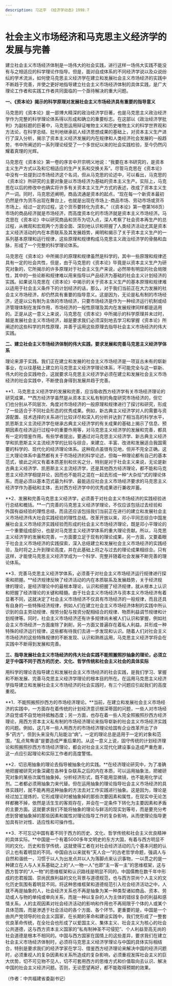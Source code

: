 ```yaml
---
description: 习近平 《经济学动态》1998.7
---
```


# 社会主义市场经济和马克思主义经济学的发展与完善

建立社会主义市场经济体制是一场伟大的社会实践，进行这样一场伟大实践不能没有与之相适应的科学理论作指导。但是，面对自成体系的不同经济学说以及众说纷纭的学术流派，如何使马克思主义经济学在建立和发展社会主义市场经济的实践中不断趋于完善，并使之更好地指导建立社会主义市场经济体制的具体实践，是广大理论工作者和实践工作者共同面临的一个亟待解决的重大问题。

**一、《资本论》揭示的科学原理对发展社会主义市场经济具有重要的指导意义**

马克思的《资本论》是一部博大精深的政治经济学巨著，也是马克思主义政治经济学作为完整的科学理论体系得以形成和确立的重要标志。在这部以《政治经济学批判》为副标题的巨著中，马克思运用辩证唯物主义和历史唯物主义的科学世界观和方法论，在科学总结、批判地继承前人经济思想成果的基础上，对资本主义生产进行了深入分析，揭示了资本主义经济发展的内在规律和人类经济社会发展的一般趋势，书中所阐述的一系列理论经受了一个多世纪以来的社会实践检验，至今仍然闪耀着真理的光辉。

马克思在《资本论》第一卷的序言中开宗明义地说：“我要在本书研究的，是资本主义生产方式以及和它相适应的生产关系和交换关系”。尽管马克思在《资本论》中没有一处提到过市场经济这个名词，但从马克思的论述中，可以看出，马克思的《资本论》所研究的主要对象是以市场经济为基础的资本主义生产。实际上，马克思在以后的修改中也确实将许多有关资本主义生产方式的表述，改成了资本主义生产一词。同时，马克思还阐明，商品流通是资本的起点，“现在每一个新资本最初仍然是作为货币出现在舞台上，也就是出现在市场上-商品市场、劳动市场或货币市场上，经过一定的过程，这个货币要转化为资本。”（《资本论》第一卷第168页）市场的商品经济就是市场经济，而高度资本化的市场济就是资本主义市场经济。马克思在《资本论》中以研究商品和货币为切入点，深人考察了社会资本再生产的总过程，从微观和宏观两个方面全面、深刻地认识和把握了人类经济活动尤其是资本主义经济活动的内在本质联系及其发展趋势，阐明和揭示了关于资本主义生产的一系列基本原理和运行规律，这些原理和规律构成马克思主义政治经济学的骨骼和血脉，形成了一个完整的科学理论体系。

马克思在《资本论》中所揭示的原理和规律虽然是科学的，其中一些原理和规律还具有一定的社会共性，但是，由于马克思的《资本论》毕竟是以资本主义生产为研究对象的，它所揭示的许多原理对于社会主义生产来说，必然带有明显的社会局限性，其中的一些论断和规律难以用来指导以产品经济为基础的社会主义计划经济的实践。如果说马克思在《资本论》中揭示的关于资本主义生产的基本原理和规律难以适用于社会主义条件下的计划经济的话，那么，对于我们当前正在大力发展的社会主义市场经济，却仍然具有重要的指导意义。这是因为，无论是私有制的市场经济，还是以公有制为主体的市场经济，只要市场经济是作为一种经济运行机制或经济管理体制在发挥作用，市场经济的一般性原理及其内在发展规律同样都是适用的。正是从这一意义上来说，马克思在《资本论》中所揭示的科学原理并未过时，越是发展社会主义市场经济，越是要求我们必须深刻地去学习和掌握《资本论》所阐述的这些科学的共性原理，并善于运用这些原理去指导社会主义市场经济的伟大实践。

**二、建立社会主义市场经济体制的伟大实践，要求发展和完善马克思主义经济学体系**

理论来源于实践。我们正在建立和发展的社会主义市场经济是一项亘古未有的崭新事业，在以往基础上建立的马克思主义经济学理论体系，不可能完全与这一崭新、伟大的社会实践吻合，这就要求马克思主义经济学必须在建立和发展社会主义市场经济的社会实践中，不断使自身得到发展并趋于完善。

**1．马克思主义经济学的发展和完善，应当吸收西方经济学有关市场经济理论的研究成果。**西方经济学虽然是从资本主义私有制的角度研究市场经济的，但它们也分别从不同层次、角度对市场经济的一般原理和规律进行了探讨和研究，形成了一些适合于不同社会形态的优秀成果。例如，新古典主义经济学对人的需要与资源配置、技术选择的关系进行比较详尽和深入的分析并达到了相当高的科学水平，凯恩斯主义主流经济学在继承古典主义经济学的有关成果的基础上揭示了信息、预期因素在经济运行过程中的重要作用等，对马克思主义经济学的发展和完善，都具有一定的借鉴作用。有些学者提出，要通过对马克思主义经济学、新古典主义经济学和凯恩斯主义主流经济学的比较与综合，来建立、丰富、改进和发展适合我国需要的科学的、现代化的经济理论体系。这种观点虽很有见地，但并不完全正确。这三大理论体系中虽然都有关于市场经济的科学论述，但每一种理论都有自己的基本范式，彼此之间又有着本质差别和优劣之分，特别是对于社会主义来说，无论是新古典主义经济学、凯恩斯主义主流经济学，还是其他西方经济理论，都不能和马克思主义经济学相提并论，因而也不能将之混在一起去形成一种“大杂烩”式的理论体系，而是必须以基本范式最为科学、最能适应社会主义市场经济要求的马克思主义经济学作为基础和主体，去对西方经济学中的优秀成果进行兼收并蓄。

**2．发展和完善马克思主义经济学，必须善于对社会主义市场经济的实践经验进行总结和概括。**一门完善的马克思主义经济学理论，不仅应该包括过去经验和外国有益经验的理性总结，而且还应该包括我们当前正在进行的建立和发展社会主义市场经济伟大社会实践经验的理性总结。改革开放以来，邓小平同志综合中国发展社会主义市场经济实践经验而形成的社会主义市场经济理论，既是邓小平理论的一个重要组成部分，也是对马克思主义经济学体系的重大理论贡献。所以，马克思主义经济学的发展和完善，一方面要立足于现有的理论成果，另一方面，又要着眼于社会主义市场经济的实践探索，深入总结建立和发展社会主义市场经济的实践经验，及时将之上升到理论高度，并在此基础上将之与过去的理论成果相综合。只有这样，才能使马克思主义经济学成为一个科学、完整并随着社会发展不断完善的理论体系。

**3．完善马克思主义经济学体系，必须善于对社会主义市场经济运行规律进行探索和把握。**经济规律反映了经济活动的内在本质联系及发展趋势，关于经济规律的理论，是经济理论中的最根本理论，认识和把握了经济规律，就从根本上认识和把握了经济理论的关键和精髓。由于社会主义市场经济与资本主义市场经济有着显著不同，这就决定了社会主义市场经济不仅具有市场经济的一般规律，而且还具有自身的一些特殊经济规律，例如人们在建立社会主义市场经济体制的实践中所认识到的自主劳动规律、按劳分配与按资分配相结合的规律、物质利益调节规律和计划规律等。同时，社会主义市场经济还有许多规律尚未被人们认识和掌握，例如社会主义市场经济一方面废除了剥削，另一方面又普遍存在着私人利益，并形成一种特殊的经济运行规律，这些都有待我们去进一步发现和认识。随着人们对社会主义市场经济的这些特殊规律的不断发现、认识和熟练运用，马克思主义经济学将会在实践中不断得到发展和完善。

**三、指导发展社会主义市场经济的伟大社会实践不能照搬照抄抽象的理论，必须立足于中国不同于西方的历史、文化、哲学传统和社会主义社会的具体实际**

用科学的理论去指导建立和发展社会主义市场经济的社会实践，是我们学习、掌握和不断发展、完善马克思主义经济学理论的根本目的所在。在运用马克思主义经济学指导建立和发展社会主义市场经济的社会实践时，有三个问题应引起我们的高度重视。

**1．不能照搬照抄西方的市场经济理论。**当前，在建立和发展社会主义市场经济的实践中，一方面存在着传统的计划经济意识根深蒂固的问题，一些人对市场经济自觉或不自觉地持抵触态度；另一方面，也存在着一些人完全照搬照抄西方经济理论，用西方资本主义私有制的市场经济理论来指导崭新的社会主义市场经济实践的问题。例如，这几年一些人用西方的市场经济理论给国有企业改革开出了许多“药方”，但到头来没有几贴能治“病”。一定的理论总是适用于一定的对象和范围，“乱点鸳鸯谱”是要造成严重后果的。从这一意义上说，固守传统的计划经济理论和照搬照抄西方市场经济理论，都会对社会主义现代化建设事业造成严重危害，这一点应引起理论和实际工作者的高度警惕。

**2．切忌用抽象的理论去指导被抽象化的实践。**在经济理论研究中，为了准确地把握被研究对象深藏在各种复杂联系之后的内在本质，可以运用抽象法，把被研究对象的某些次属性抽象掉。分析经济形式，既不能用显微镜，也不能用化学试剂。二者都必须用抽象力来代替。但在运用抽象的理论指导社会主义市场经济的具体实践时，就不能再用这种抽象的方法去对工作实践进行抽象。这是因为，理论是经过加工提炼的，它形成理论时被抽象掉的那些次要因素和属性，在现实中无论怎样都撇不掉，依然是活生生的客观存在，并会在一定条件下转化为主要因素和矛盾的主要方面。这就要求我们不能将抽象的理论与鲜活的现实划等号，而是要充分考虑到曾被抽象掉的那些因素和属性对理论指导工作的复杂影响，从而使理论指导更加具有针对性、适应性和可操作性。

**3．不可忘记中国有着不同于西方的历史、文化、哲学传统和社会主义优良精神的具体实际。**中国是一个有着5000多年文明史的东方大国，有着与西方明显不同的文化、历史和哲学传统，这就使得工者在对社会经济活动的几个基本问题的认识上也有着明显的不同。中国自古以来就有“天人合一”的古老哲学命题，强调人与自然和谐统一，习惯于以人为出发点并以人为落脚点来认识事物，一以贯之的是一种建立在人与人关系基础之上的“人一物一人”也即“主一客一主”的思维框架，这与西方哲学的“人一物”的思维框架和认识路线是明显不同的。中国儒教在数千年中形成的忠君报国、崇尚民族利益的文化背景与道德规范，也与西方崇尚个人主义的文化历史氛围有着明显不同。将这种思维框架和道德规范引入社会经济活动之中，人就不再是抽象的人，社会经济关系也不再是抽象为某一种类型诸如商品、资本、劳动或人与物的单纯或单向关系，而是一种以复杂的人为主体的错综复杂的利益和感情关系，人的主观因素对社会经济活动的影响和作用也不再局限于个体的人或某个具体范围，而是渗透于社会活动的各个方面、各个环节。更重要的是，中国是一个由共产党领导的社会主义国家，在长期的革命和建设实践中，我们党形成了一整套优良革命传统，在全社会也形成了以爱国主义、集体主义、社会主义为核心的社会公共道德，这与西方资本主义国家的“私有制神圣不可侵犯”、个人利益至高无尚的社会道德是根本不相同的。中国与西方国家在国情上的这些差异，要求我们在建立社会主义市场经济体制时，必须将马克思主义经济学理论与中国的具体实际相结合，特别是要求我们的经济学家在学习、借鉴西方经济理论来解决中国的经济问题时，必须重视人的复杂因素和关系所造成的复杂影响，必须重视发挥社会主义的巨大优势，切不可见物不见人，切不可套用西方的思维方式和价值取向去认识、解决中国的社会主义经济问题。否则，无论愿望再好，都不能取得预期的效果。

（作者：中共福建省委副书记）
